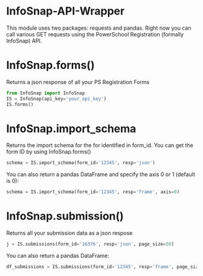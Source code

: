 # InfoSnap-API-Wrapper

This module uses two packages: requests and pandas. Right now you can call various GET requests using the PowerSchool Registration (formally InfoSnap) API.

# InfoSnap.forms()
Returns a json response of all your PS Registration Forms
```python
from InfoSnap import InfoSnap
IS = InfoSnap(api_key='your_api_key')
IS.forms()
```
# InfoSnap.import_schema
Returns the import schema for the for identified in form_id. You can get the form ID by using InfoSnap.forms()
```python
schema = IS.import_schema(form_id='12345', resp='json')
```
You can also return a pandas DataFrame and specify the axis 0 or 1 (default is 0):
```python
schema = IS.import_schema(form_id='12345', resp='frame', axis=0)
```
# InfoSnap.submission()

Returns all your submission data as a json respose
```python
j = IS.submissions(form_id='16376', resp='json', page_size=50)
```
You can also return a pandas DataFrame:
```python
df_submissions = IS.submissions(form_id='12345', resp='frame', page_size=50)
```
